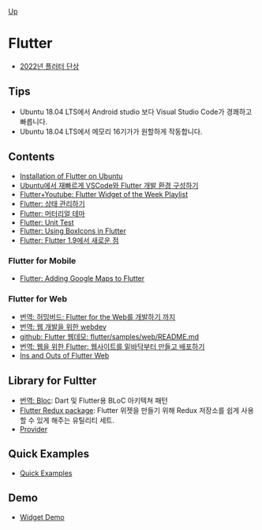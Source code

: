 [Up](../index.md)

# Flutter

- [2022년 플러터 단상](a_shoft_thought_of_flutter_in_2022.md)

## Tips

- Ubuntu 18.04 LTS에서 Android studio 보다 Visual Studio Code가 경쾌하고 빠릅니다.
- Ubuntu 18.04 LTS에서 메모리 16기가가 원할하게 작동합니다.

## Contents

- [Installation of Flutter on Ubuntu](installation_of_flutter_on_ubuntu.md)
-  [Ubuntu에서 재빠르게 VSCode와 Flutter 개발 환경 구성하기](ubuntu_flutter_vscode_quick.md)
- [Flutter+Youtube: Flutter Widget of the Week Playlist](https://www.youtube.com/playlist?list=PLOU2XLYxmsIL0pH0zWe_ZOHgGhZ7UasUE)
- [Flutter: 상태 관리하기](state_management/index.md)
- [Flutter: 머터리얼 테마](material_theme.md)
- [Flutter: Unit Test](./unit_test/index.md)
- [Flutter: Using BoxIcons in Flutter](using_boxicons_in_flutter.md)
- [Flutter: Flutter 1.9에서 새로운 점](what_is_new_in_flutter_1_9.md)

### Flutter for Mobile

- [Flutter: Adding Google Maps to Flutter](https://medium.com/flutter-io/google-maps-and-flutter-cfb330f9a245)

### Flutter for Web

- [번역: 허밍버드: Flutter for the Web를 개발하기 까지](hummingboard_building_flutter_for_the_web.md)
- [번역: 웹 개발을 위한 webdev](https://dart.dev/tools/webdev#using-webdev-and-build_runner-commands)
- [github: Flutter 웹데모: flutter/samples/web/README.md](https://github.com/flutter/samples/tree/master/web)
- [번역: 웹을 위한 Flutter: 웹사이트를 밑바닥부터 만들고 배포하기](flutter_for_web_create_and_deploy_a_website_from_scratch.md)
- [Ins and Outs of Flutter Web](https://medium.com/flutter-community/ins-and-outs-of-flutter-web-7a82721dc19a)

## Library for Fultter

- [번역: Bloc](./bloc/index.md): Dart 및 Flutter용 BLoC 아키텍쳐 패턴
- [Flutter Redux package](https://pub.dev/packages/flutter_redux): Flutter 위젯을 만들기 위해 Redux 저장소를 쉽게 사용할 수 있게 해주는 유틸리티 세트.
- [Provider](./provider/index.md)

## Quick Examples

- [Quick Examples](./quick_examples.md)

## Demo

- [Widget Demo](widget_demo.md)

